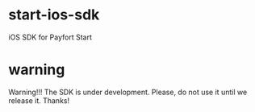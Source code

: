 # start-ios-sdk
iOS SDK for Payfort Start
# warning
Warning!!! The SDK is under development. Please, do not use it until we release it. Thanks!
